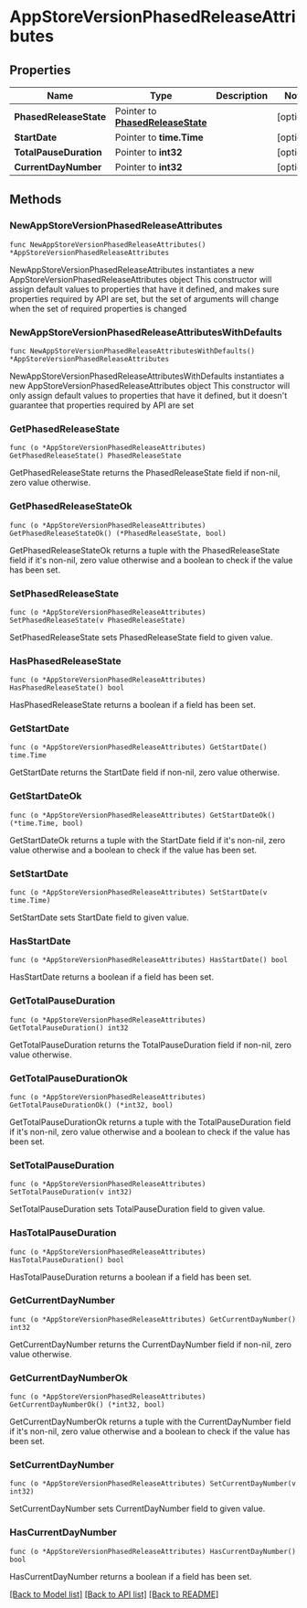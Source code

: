 # AppStoreVersionPhasedReleaseAttributes

## Properties

Name | Type | Description | Notes
------------ | ------------- | ------------- | -------------
**PhasedReleaseState** | Pointer to [**PhasedReleaseState**](PhasedReleaseState.md) |  | [optional] 
**StartDate** | Pointer to **time.Time** |  | [optional] 
**TotalPauseDuration** | Pointer to **int32** |  | [optional] 
**CurrentDayNumber** | Pointer to **int32** |  | [optional] 

## Methods

### NewAppStoreVersionPhasedReleaseAttributes

`func NewAppStoreVersionPhasedReleaseAttributes() *AppStoreVersionPhasedReleaseAttributes`

NewAppStoreVersionPhasedReleaseAttributes instantiates a new AppStoreVersionPhasedReleaseAttributes object
This constructor will assign default values to properties that have it defined,
and makes sure properties required by API are set, but the set of arguments
will change when the set of required properties is changed

### NewAppStoreVersionPhasedReleaseAttributesWithDefaults

`func NewAppStoreVersionPhasedReleaseAttributesWithDefaults() *AppStoreVersionPhasedReleaseAttributes`

NewAppStoreVersionPhasedReleaseAttributesWithDefaults instantiates a new AppStoreVersionPhasedReleaseAttributes object
This constructor will only assign default values to properties that have it defined,
but it doesn't guarantee that properties required by API are set

### GetPhasedReleaseState

`func (o *AppStoreVersionPhasedReleaseAttributes) GetPhasedReleaseState() PhasedReleaseState`

GetPhasedReleaseState returns the PhasedReleaseState field if non-nil, zero value otherwise.

### GetPhasedReleaseStateOk

`func (o *AppStoreVersionPhasedReleaseAttributes) GetPhasedReleaseStateOk() (*PhasedReleaseState, bool)`

GetPhasedReleaseStateOk returns a tuple with the PhasedReleaseState field if it's non-nil, zero value otherwise
and a boolean to check if the value has been set.

### SetPhasedReleaseState

`func (o *AppStoreVersionPhasedReleaseAttributes) SetPhasedReleaseState(v PhasedReleaseState)`

SetPhasedReleaseState sets PhasedReleaseState field to given value.

### HasPhasedReleaseState

`func (o *AppStoreVersionPhasedReleaseAttributes) HasPhasedReleaseState() bool`

HasPhasedReleaseState returns a boolean if a field has been set.

### GetStartDate

`func (o *AppStoreVersionPhasedReleaseAttributes) GetStartDate() time.Time`

GetStartDate returns the StartDate field if non-nil, zero value otherwise.

### GetStartDateOk

`func (o *AppStoreVersionPhasedReleaseAttributes) GetStartDateOk() (*time.Time, bool)`

GetStartDateOk returns a tuple with the StartDate field if it's non-nil, zero value otherwise
and a boolean to check if the value has been set.

### SetStartDate

`func (o *AppStoreVersionPhasedReleaseAttributes) SetStartDate(v time.Time)`

SetStartDate sets StartDate field to given value.

### HasStartDate

`func (o *AppStoreVersionPhasedReleaseAttributes) HasStartDate() bool`

HasStartDate returns a boolean if a field has been set.

### GetTotalPauseDuration

`func (o *AppStoreVersionPhasedReleaseAttributes) GetTotalPauseDuration() int32`

GetTotalPauseDuration returns the TotalPauseDuration field if non-nil, zero value otherwise.

### GetTotalPauseDurationOk

`func (o *AppStoreVersionPhasedReleaseAttributes) GetTotalPauseDurationOk() (*int32, bool)`

GetTotalPauseDurationOk returns a tuple with the TotalPauseDuration field if it's non-nil, zero value otherwise
and a boolean to check if the value has been set.

### SetTotalPauseDuration

`func (o *AppStoreVersionPhasedReleaseAttributes) SetTotalPauseDuration(v int32)`

SetTotalPauseDuration sets TotalPauseDuration field to given value.

### HasTotalPauseDuration

`func (o *AppStoreVersionPhasedReleaseAttributes) HasTotalPauseDuration() bool`

HasTotalPauseDuration returns a boolean if a field has been set.

### GetCurrentDayNumber

`func (o *AppStoreVersionPhasedReleaseAttributes) GetCurrentDayNumber() int32`

GetCurrentDayNumber returns the CurrentDayNumber field if non-nil, zero value otherwise.

### GetCurrentDayNumberOk

`func (o *AppStoreVersionPhasedReleaseAttributes) GetCurrentDayNumberOk() (*int32, bool)`

GetCurrentDayNumberOk returns a tuple with the CurrentDayNumber field if it's non-nil, zero value otherwise
and a boolean to check if the value has been set.

### SetCurrentDayNumber

`func (o *AppStoreVersionPhasedReleaseAttributes) SetCurrentDayNumber(v int32)`

SetCurrentDayNumber sets CurrentDayNumber field to given value.

### HasCurrentDayNumber

`func (o *AppStoreVersionPhasedReleaseAttributes) HasCurrentDayNumber() bool`

HasCurrentDayNumber returns a boolean if a field has been set.


[[Back to Model list]](../README.md#documentation-for-models) [[Back to API list]](../README.md#documentation-for-api-endpoints) [[Back to README]](../README.md)


